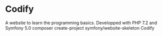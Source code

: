 # Codify
A website to learn the programming basics.
Developped with PHP 7.2 and Symfony 5.0
composer create-project symfony/website-skeleton Codify
